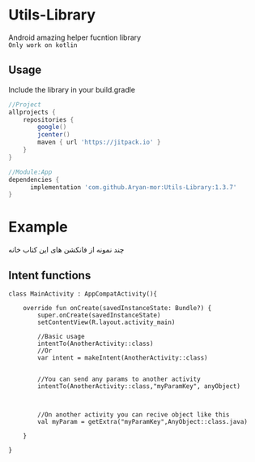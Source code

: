 # Utils-Library

Android amazing helper fucntion library<br>
`Only work on kotlin`

Usage
--------
Include the library in your build.gradle

```gradle
//Project
allprojects {
    repositories {
        google()
        jcenter()
        maven { url 'https://jitpack.io' }
    }
}

//Module:App
dependencies {
      implementation 'com.github.Aryan-mor:Utils-Library:1.3.7'
}
```

# Example
چند نمونه از فانکشن های این کتاب خانه

Intent functions
--------
```intent
class MainActivity : AppCompatActivity(){

    override fun onCreate(savedInstanceState: Bundle?) {
        super.onCreate(savedInstanceState)
        setContentView(R.layout.activity_main)
        
        //Basic usage
        intentTo(AnotherActivity::class)
        //Or
        var intent = makeIntent(AnotherActivity::class)
        
        
        //You can send any params to another activity
        intentTo(AnotherActivity::class,"myParamKey", anyObject)
        
        
        
        //On another activity you can recive object like this
        val myParam = getExtra("myParamKey",AnyObject::class.java)
        
    }

}
```
